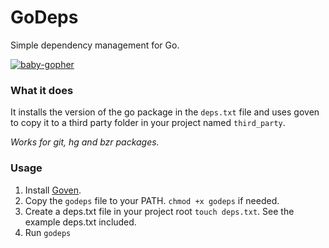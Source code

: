 # GoDeps

Simple dependency management for Go.

[![baby-gopher](https://raw2.github.com/drnic/babygopher-site/gh-pages/images/babygopher-badge.png)](http://www.babygopher.org)

### What it does

It installs the version of the go package in the `deps.txt` file and uses goven
to copy it to a third party folder in your project named `third_party`.

*Works for git, hg and bzr packages.*

### Usage

1. Install [Goven](https://github.com/kr/goven).
2. Copy the `godeps` file to your PATH. `chmod +x godeps` if needed.
3. Create a deps.txt file in your project root `touch deps.txt`. See the example deps.txt included.
4. Run `godeps`
